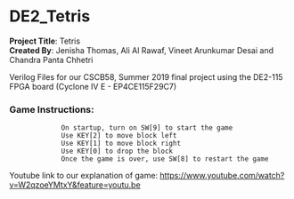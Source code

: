 # DE2_Tetris
**Project Title**: Tetris <br>
**Created By**: Jenisha Thomas, Ali Al Rawaf, Vineet Arunkumar Desai and Chandra Panta Chhetri <br>

Verilog Files for our CSCB58, Summer 2019 final project using the DE2-115 FPGA board (Cyclone IV E - EP4CE115F29C7)

### Game Instructions:
                 On startup, turn on SW[9] to start the game
                 Use KEY[2] to move block left
                 Use KEY[1] to move block right
                 Use KEY[0] to drop the block
                 Once the game is over, use SW[8] to restart the game
  	
Youtube link to our explanation of game:
https://www.youtube.com/watch?v=W2qzoeYMtxY&feature=youtu.be
